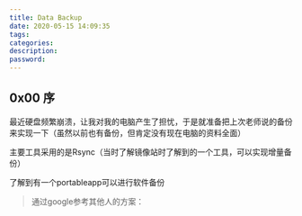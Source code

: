 ```yaml
---
title: Data Backup
date: 2020-05-15 14:09:35
tags:
categories:
description:
password:
---
```








## 0x00 序



最近硬盘频繁崩溃，让我对我的电脑产生了担忧，于是就准备把上次老师说的备份来实现一下（虽然以前也有备份，但肯定没有现在电脑的资料全面）



主要工具采用的是Rsync（当时了解镜像站时了解到的一个工具，可以实现增量备份）

了解到有一个portableapp可以进行软件备份

> 通过google参考其他人的方案：
>
> 
>
> 